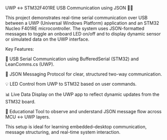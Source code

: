 UWP ↔ STM32F401RE USB Communication using JSON 🔄💡


This project demonstrates real-time serial communication over USB between a UWP (Universal Windows Platform) application and an STM32 Nucleo F401RE microcontroller. The system uses JSON-formatted messages to toggle an onboard LED on/off and to display dynamic sensor or simulated data on the UWP interface.

Key Features:

🔌 USB Serial Communication using BufferedSerial (STM32) and LeanComms.cs (UWP).

🧠 JSON Messaging Protocol for clear, structured two-way communication.

💡 LED Control from UWP to STM32 based on user commands.

📊 Live Data Display on the UWP app to reflect dynamic updates from the STM32 board.

🧪 Educational Tool to observe and understand JSON message flow across MCU ↔ UWP layers.

This setup is ideal for learning embedded–desktop communication, message structuring, and real-time system interaction.
